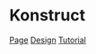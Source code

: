 <h1>Konstruct</h1>

[Page](https://mikroffarad.github.io/workbench/mentors/itdoctor/layouts/konstruct/)
[Design](https://drive.google.com/file/d/1_3O3ipMBc1_0SBDQ3qVIEpIh0YOlZeoJ/view)
[Tutorial](https://www.youtube.com/playlist?list=PLuY6eeDuleINWFdg0hQZtx1hIQbC0n7l0)
